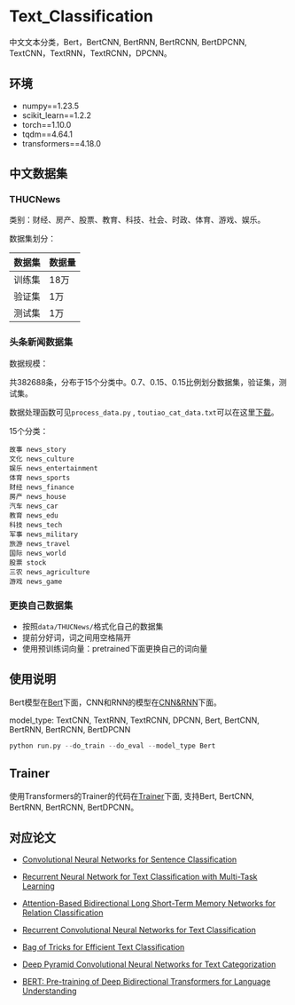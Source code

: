# Text_Classification

中文文本分类，Bert，BertCNN, BertRNN, BertRCNN, BertDPCNN, TextCNN，TextRNN，TextRCNN，DPCNN。

## 环境

- numpy==1.23.5
- scikit_learn==1.2.2
- torch==1.10.0
- tqdm==4.64.1
- transformers==4.18.0

## 中文数据集

### THUCNews
类别：财经、房产、股票、教育、科技、社会、时政、体育、游戏、娱乐。

数据集划分：

数据集|数据量
--|--
训练集|18万
验证集|1万
测试集|1万

### 头条新闻数据集

数据规模：

共382688条，分布于15个分类中。0.7、0.15、0.15比例划分数据集，验证集，测试集。

数据处理函数可见`process_data.py` , `toutiao_cat_data.txt`可以在这里[下载](https://github.com/aceimnorstuvwxz/toutiao-text-classfication-dataset)。


15个分类：

```
故事 news_story
文化 news_culture
娱乐 news_entertainment
体育 news_sports
财经 news_finance
房产 news_house
汽车 news_car
教育 news_edu 
科技 news_tech
军事 news_military
旅游 news_travel
国际 news_world
股票 stock
三农 news_agriculture
游戏 news_game
```
### 更换自己数据集

- 按照`data/THUCNews/`格式化自己的数据集
- 提前分好词，词之间用空格隔开
- 使用预训练词向量：pretrained下面更换自己的词向量



## 使用说明
Bert模型在[Bert](Bert/)下面，CNN和RNN的模型在[CNN&RNN](CNN&RNN)下面。

model_type: TextCNN, TextRNN, TextRCNN, DPCNN, Bert, BertCNN, BertRNN, BertRCNN, BertDPCNN
```python
python run.py --do_train --do_eval --model_type Bert
```

## Trainer

使用Transformers的Trainer的代码在[Trainer](Trainer/)下面, 支持Bert, BertCNN, BertRNN, BertRCNN, BertDPCNN。


## 对应论文

-  [Convolutional Neural Networks for Sentence Classification](http://emnlp2014.org/papers/pdf/EMNLP2014181.pdf)

- [Recurrent Neural Network for Text Classification with Multi-Task Learning](https://www.ijcai.org/Proceedings/16/Papers/408.pdf)

- [Attention-Based Bidirectional Long Short-Term Memory Networks for Relation Classification](https://aclanthology.org/P16-2034.pdf)

- [Recurrent Convolutional Neural Networks for Text Classification](https://www.researchgate.net/publication/326185899_A_text_classification_model_using_convolution_neural_network_and_recurrent_neural_network)
- [Bag of Tricks for Efficient Text Classification](https://aclanthology.org/E17-2068.pdf)
- [Deep Pyramid Convolutional Neural Networks for Text Categorization](https://aclanthology.org/P17-1052.pdf)

- [BERT: Pre-training of Deep Bidirectional Transformers for Language Understanding](https://static.aminer.cn/upload/pdf/program/5bdc31b417c44a1f58a0b8c2_0.pdf)
